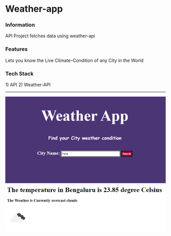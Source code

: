 # Weather-app

<h3>Information </h3> API Project fetches data using weather-api 

<h3>Features </h3> Lets you know the Live Climate-Condition of any City in the World 

<h3>Tech Stack </h3> 1) API  2) Weather-API

<hr>  

<img src="weather1.png" >
<img src="weather2.png" >
